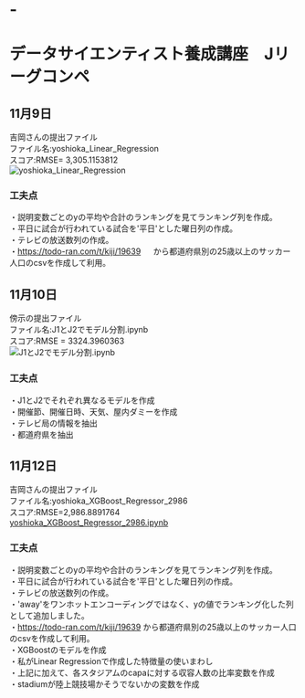 # -
# データサイエンティスト養成講座　Jリーグコンペ

## 11月9日  
吉岡さんの提出ファイル  
ファイル名:yoshioka_Linear_Regression  
スコア:RMSE= 3,305.1153812  
![yoshioka_Linear_Regression](/モデル格納ファイル/yoshioka_Linear_Regression.ipynb)

### 工夫点
・説明変数ごとのyの平均や合計のランキングを見てランキング列を作成。  
・平日に試合が行われている試合を'平日'とした曜日列の作成。  
・テレビの放送数列の作成。  
・https://todo-ran.com/t/kiji/19639  　
から都道府県別の25歳以上のサッカー人口のcsvを作成して利用。  

## 11月10日
傍示の提出ファイル  
ファイル名:J1とJ2でモデル分割.ipynb  
スコア:RMSE = 3324.3960363  
![J1とJ2でモデル分割.ipynb](/モデル格納ファイル/J1とJ2でモデル分割.ipynb)

### 工夫点
・J1とJ2でそれぞれ異なるモデルを作成  
・開催節、開催日時、天気、屋内ダミーを作成  
・テレビ局の情報を抽出  
・都道府県を抽出  


## 11月12日
吉岡さんの提出ファイル  
ファイル名:yoshioka_XGBoost_Regressor_2986  
スコア:RMSE=2,986.8891764  
[yoshioka_XGBoost_Regressor_2986.ipynb](/モデル格納ファイル/yoshioka_XGBoost_Regressor_2986.ipynb)

### 工夫点  
・説明変数ごとのyの平均や合計のランキングを見てランキング列を作成。  
・平日に試合が行われている試合を'平日'とした曜日列の作成。  
・テレビの放送数列の作成。  
・'away'をワンホットエンコーディングではなく、yの値でランキング化した列として追加しました。      
・https://todo-ran.com/t/kiji/19639  から都道府県別の25歳以上のサッカー人口のcsvを作成して利用。  
・XGBoostのモデルを作成  
・私がLinear Regressionで作成した特徴量の使いまわし  
・上記に加えて、各スタジアムのcapaに対する収容人数の比率変数を作成  
・stadiumが陸上競技場かそうでないかの変数を作成  
